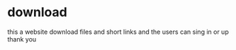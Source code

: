 # download
this a website download files and short links and the users can sing in or up thank you 
